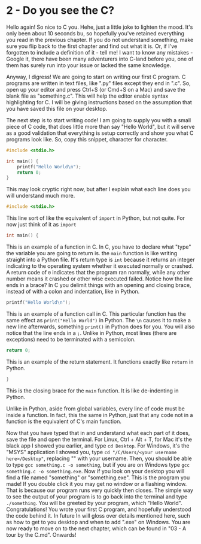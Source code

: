 # 2 - Do you see the C?

Hello again! So nice to C you. Hehe, just a little joke to lighten the mood. It's only been about 10 seconds bu, so hopefully you've retained everything you read in the previous chapter. If you do not understand something, make sure you flip back to the first chapter and find out what it is. Or, if I've forgotten to include a definition of it - tell me! I want to know any mistakes - Google it, there have been many adventurers into C-land before you, one of them has surely run into your issue or lacked the same knowledge.

Anyway, I digress! We are going to start on writing our first C program. C programs are written in text files, like ".py" files except they end in ".c". So, open up your editor and press Ctrl+S (or Cmd+S on a Mac) and save the blank file as "something.c". This will help the editor enable syntax highlighting for C. I will be giving instructions based on the assumption that you have saved this file on your desktop.

The next step is to start writing code! I am going to supply you with a small piece of C code, that does little more than say "Hello World", but it will serve as a good validation that everything is setup correctly and show you what C programs look like. So, copy this snippet, character for character.

```c
#include <stdio.h>

int main() {
    printf("Hello World\n");
	return 0;
}
```

This may look cryptic right now, but after I explain what each line does you will understand much more.

```c
#include <stdio.h>
```

This line sort of like the equivalent of `import` in Python, but not quite. For now just think of it as `import`

```c
int main() {
```

This is an example of a function in C. In C, you have to declare what "type" the variable you are going to return is. the `main` function is like writing straight into a Python file. It's return type is `int` because it returns an integer indicating to the operating system whether it executed normally or crashed. A return code of `0` indicates that the program ran normally, while any other number means it crashed or other wise executed failed. Notice how the line ends in a brace? In C you delimit things with an opening and closing brace, instead of with a colon and indentation, like in Python.

```c
printf("Hello World\n");
```

This is an example of a function call in C. This particular function has the same effect as `print("Hello World")` in Python. The `\n` causes it to make a new line afterwards, something `print()` in Python does for you. You will also notice that the line ends in a `;`. Unlike in Python, most lines (there are exceptions) need to be terminated with a semicolon.

```c
return 0;
```

This is an example of the return statement. It functions exactly like `return` in Python.

```c
}
```

This is the closing brace for the `main` function. It is like de-indenting in Python.

Unlike in Python, aside from global variables, every line of code must be inside a function. In fact, this the same in Python, just that any code not in a function is the equivalent of C's main function.

Now that you have typed that in and understand what each part of it does, save the file  and open the terminal. For Linux, Ctrl + Alt + T, for Mac it's the black app I showed you earlier, and type `cd Desktop`. For Windows, it's the "MSYS" application I showed you, type `cd "/C/Users/<your username here>/Desktop"`, replacing "<your username here>" with your username. Then, you should be able to type `gcc something.c -o something`, but if you are on Windows type `gcc something.c -o something.exe`. Now if you look on your desktop you will find a file named "something" or "something.exe". This is the program you made! If you double click it you may get no window or a flashing window. That is because our program runs very quickly then closes. The simple way to see the output of your program is to go back into the terminal and type `./something`. You will be greeted by your program, which "Hello World". Congratulations! You wrote your first C program, and hopefully understood the code behind it. In future In will gloss over details mentioned here, such as how to get to you desktop and when to add ".exe" on Windows. You are now ready to move on to the next chapter, which can be found in "03 - A tour by the C.md". Onwards!
